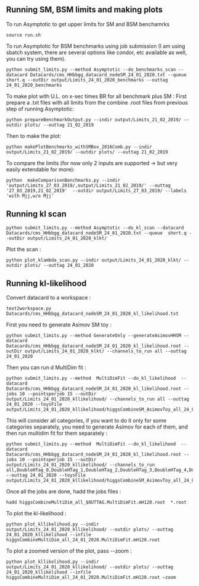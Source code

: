 ## Running SM, BSM limits and making plots ##

To run Asymptotic to get upper limits for SM and BSM benchamrks 
```
source run.sh
```

To run Asymptotic for BSM benchmarks using job submission (I am using sbatch system, there are several options like condor, etc available as well, you can try using them). 

```
python submit_limits.py --method Asymptotic --do_benchmarks_scan --datacard Datacards/cms_HHbbgg_datacard_nodeSM_24_01_2020.txt --queue  short.q --outDir output/Limits_24_01_2020_benchmarks --outtag 24_01_2020_benchmarks 
````

To make plot with U.L. on x-sec times BR for all benchmark plus SM :
First prepare a .txt files with all limits from the combine .root files from previous step of running Asymptotic:
```
python prepareBenchmarkOutput.py --indir output/Limits_21_02_2019/ --outdir plots/ --outtag 21_02_2019
```
Then to make the plot:
```
python makePlotBenchmarks_withSMBox_2016Comb.py --indir output/Limits_21_02_2019/ --outdir plots/ --outtag 21_02_2019
```

To compare the limits (for now only 2 inputs are supported -> but very easily extendable for more):
```
python  makeComparisonBenchmarks.py --indir 'output/Limits_27_03_2019/,output/Limits_21_02_2019/' --outtag '27_03_2019,21_02_2019'  --outdir output/Limits_27_03_2019/ --labels 'with Mjj,w/o Mjj'
```
## Running kl scan ##
```
python submit_limits.py --method Asymptotic --do_kl_scan --datacard Datacards/cms_HHbbgg_datacard_nodeSM_24_01_2020.txt --queue  short.q --outDir output/Limits_24_01_2020_klkt/
```
Plot the scan :  
```
python plot_klambda_scan.py --indir output/Limits_24_01_2020_klkt/ --outdir plots/ --outtag 24_01_2020
```

## Running kl-likelihood ##
Convert datacard to a workspace :
```
text2workspace.py Datacards/cms_HHbbgg_datacard_nodeSM_24_01_2020_kl_likelihood.txt
```

First you need to generate Asimov SM toy : 
```
python submit_limits.py --method GenerateOnly --generateAsimovHHSM --datacard Datacards/cms_HHbbgg_datacard_nodeSM_24_01_2020_kl_likelihood.root --outDir output/Limits_24_01_2020_klkt/ --channels_to_run all --outtag 24_01_2020 
```

Then you can run d MultiDim fit : 
```
python submit_limits.py --method  MultiDimFit --do_kl_likelihood  --datacard Datacards/cms_HHbbgg_datacard_nodeSM_24_01_2020_kl_likelihood.root --jobs 10 --pointsperjob 15 --outDir output/Limits_24_01_2020_kllikelihood/ --channels_to_run all --outtag 24_01_2020 --toysFile output/Limits_24_01_2020_kllikelihood/higgsCombineSM_AsimovToy_all_24_01_2020.GenerateOnly.mH120.123456.root
```

This will consider all categories, if you want to do it only for some categories separately, you need to generate Asimov for each of them, and then run multidim fit for them separately :
```
python submit_limits.py --method  MultiDimFit --do_kl_likelihood  --datacard Datacards/cms_HHbbgg_datacard_nodeSM_24_01_2020_kl_likelihood.root --jobs 10 --pointsperjob 15 --outDir output/Limits_24_01_2020_kllikelihood/ --channels_to_run all,DoubleHTag_0,DoubleHTag_1,DoubleHTag_2,DoubleHTag_3,DoubleHTag_4,DoubleHTag_5,DoubleHTag_6,DoubleHTag_7,DoubleHTag_8,DoubleHTag_9,DoubleHTag_10,DoubleHTag_11 --outtag 24_01_2020 --toysFile output/Limits_24_01_2020_kllikelihood/higgsCombineSM_AsimovToy_all_24_01_2020.GenerateOnly.mH120.123456.root
```
Once all the jobs are done, hadd the jobs files :
```
hadd higgsCombineMultiDim_all_$OUTTAG.MultiDimFit.mH120.root  *.root
```

To plot the kl-likelihood :
```
python plot_kllikelihood.py --indir output/Limits_24_01_2020_kllikelihood/ --outdir plots/ --outtag 24_01_2020_kllikelihood --infile higgsCombineMultiDim_all_24_01_2020.MultiDimFit.mH120.root
```
To plot a zoomed version of the plot, pass --zoom : 
```
python plot_kllikelihood.py --indir output/Limits_24_01_2020_kllikelihood/ --outdir plots/ --outtag 24_01_2020_kllikelihood --infile higgsCombineMultiDim_all_24_01_2020.MultiDimFit.mH120.root —zoom
```





